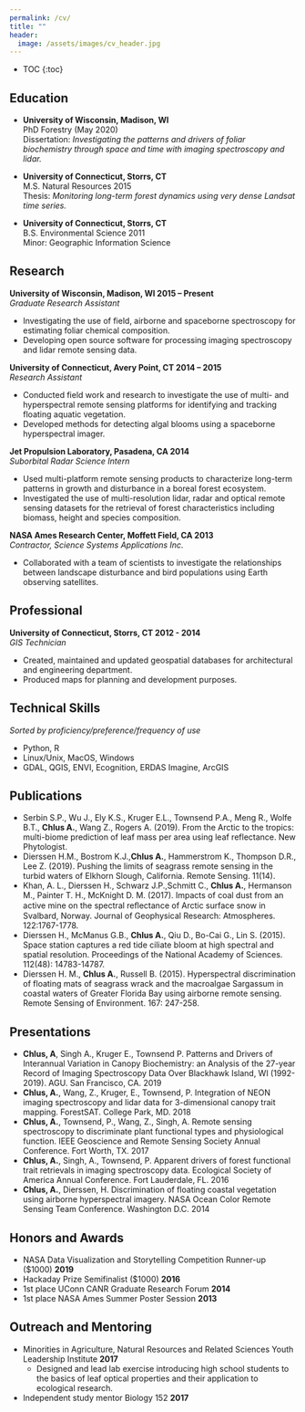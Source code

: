 ```yaml
---
permalink: /cv/
title: ""
header:
  image: /assets/images/cv_header.jpg
---
```


- TOC
{:toc}


## Education

- **University of Wisconsin, Madison, WI**  
	PhD Forestry (May 2020)  
	Dissertation: *Investigating the patterns and drivers of foliar biochemistry through space and time with 
	imaging spectroscopy and lidar.*  
	
- **University of Connecticut, Storrs, CT**  
	M.S. Natural Resources 2015   
	Thesis: *Monitoring long-term forest dynamics using very dense Landsat time series.*  
	
- **University of Connecticut, Storrs, CT**  
	B.S. Environmental Science 2011  
	Minor: Geographic Information Science  

## Research 
**University of Wisconsin, Madison, WI					              	          2015 – Present**  
  *Graduate Research Assistant*  
  - Investigating the use of field, airborne and spaceborne spectroscopy for estimating foliar chemical composition.  
  - Developing open source software for processing imaging spectroscopy and lidar remote sensing data.

**University of Connecticut, Avery Point, CT							2014 – 2015**  
  *Research Assistant*  
  - Conducted field work and research to investigate the use of multi- and hyperspectral remote
	sensing platforms for identifying and tracking floating aquatic vegetation.  
  - Developed methods for detecting algal blooms using a spaceborne hyperspectral imager.

**Jet Propulsion Laboratory, Pasadena, CA								2014**  
  *Suborbital Radar Science Intern*								   
  - Used multi-platform remote sensing products to characterize long-term patterns in growth and
	disturbance in a boreal forest ecosystem.  
  - Investigated the use of multi-resolution lidar, radar
	and optical remote sensing datasets for the retrieval of forest characteristics including biomass,
	height and species composition.

**NASA Ames Research Center, Moffett Field, CA							2013**  
  *Contractor, Science Systems Applications Inc.*  
  - Collaborated with a team of scientists to investigate the relationships between landscape
	disturbance and bird populations using Earth observing satellites.


## Professional 
**University of Connecticut, Storrs, CT 2012 - 2014**  
*GIS Technician*  
- Created, maintained and updated geospatial databases for architectural and engineering department.
- Produced maps for planning and development purposes.

## Technical Skills
*Sorted by proficiency/preference/frequency of use*  
- Python, R  
- Linux/Unix, MacOS, Windows  
- GDAL, QGIS, ENVI, Ecognition, ERDAS Imagine, ArcGIS  
	
## Publications
- Serbin S.P., Wu J., Ely K.S., Kruger E.L., Townsend P.A., Meng R., Wolfe B.T., **Chlus A.**, Wang Z.,
Rogers A. (2019). From the Arctic to the tropics: multi-biome prediction of leaf mass per area using
leaf reflectance. New Phytologist.  
- Dierssen H.M., Bostrom K.J.,**Chlus A.**, Hammerstrom K., Thompson D.R., Lee Z. (2019). Pushing
the limits of seagrass remote sensing in the turbid waters of
Elkhorn Slough, California. Remote Sensing. 11(14).  
-  Khan, A. L., Dierssen H., Schwarz J.P.,Schmitt C., **Chlus A.**, Hermanson M., Painter T. H.,
McKnight D. M. (2017). Impacts of coal dust from an active mine on the spectral reﬂectance of Arctic
surface snow in Svalbard, Norway. Journal of Geophysical Research: Atmospheres. 122:1767-1778.  
-  Dierssen H., McManus G.B., **Chlus A.**, Qiu D., Bo-Cai G., Lin S. (2015). Space station captures a
red tide ciliate bloom at high spectral and spatial resolution. Proceedings of the National Academy
of Sciences. 112(48): 14783-14787.  
-  Dierssen H. M., **Chlus A.**, Russell B. (2015). Hyperspectral
discrimination of floating mats of seagrass wrack and the macroalgae Sargassum in coastal waters of
Greater Florida Bay using airborne remote sensing. Remote Sensing of Environment. 167: 247-258.

## Presentations

- **Chlus, A**, Singh A., Kruger E., Townsend P. Patterns and Drivers of Interannual Variation in
  Canopy Biochemistry: an Analysis of the 27-year Record of Imaging Spectroscopy Data Over Blackhawk
  Island, WI (1992-2019). AGU. San Francisco, CA. 2019  
- **Chlus, A.**, Wang, Z., Kruger, E., Townsend, P. Integration of NEON imaging spectroscopy and lidar data for 3-dimensional canopy trait mapping. ForestSAT. College Park, MD. 2018  
- **Chlus, A.**, Townsend, P., Wang, Z., Singh, A. Remote sensing spectroscopy to discriminate plant functional types and physiological function. IEEE Geoscience and Remote Sensing Society Annual Conference. Fort Worth, TX. 2017  
- **Chlus, A.**, Singh, A., Townsend, P. Apparent drivers of forest functional trait retrievals in imaging spectroscopy data. Ecological Society of America Annual Conference. Fort Lauderdale, FL. 2016  
- **Chlus, A.**, Dierssen, H. Discrimination of floating coastal vegetation using airborne
  hyperspectral imagery. NASA Ocean Color Remote Sensing Team Conference. Washington D.C. 2014


## Honors and Awards
- NASA Data Visualization and Storytelling Competition Runner-up ($1000)   **2019**  
- Hackaday Prize Semifinalist ($1000)							           **2016**  
- 1st place UConn CANR Graduate Research Forum 						       **2014**  
- 1st place NASA Ames Summer Poster Session 						       **2013**  

## Outreach and Mentoring
-  Minorities in Agriculture, Natural Resources and Related Sciences Youth Leadership Institute **2017**  
   - Designed and lead lab exercise introducing high school students to the basics of leaf optical
     properties and their application to ecological research.
-  Independent study mentor Biology 152  **2017**  

